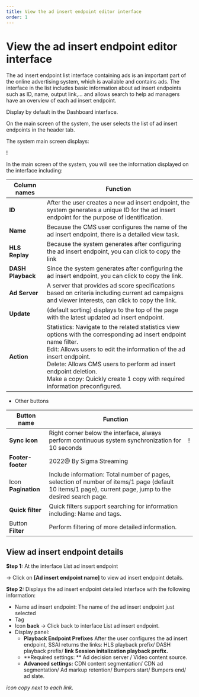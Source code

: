 ```yaml
---
title: View the ad insert endpoint editor interface
order: 1
---
```


# View the ad insert endpoint editor interface

The ad insert endpoint list interface containing ads is an important part of the online advertising system, which is available and contains ads. The interface in the list includes basic information about ad insert endpoints such as ID, name, output link,... and allows search to help ad managers have an overview of each ad insert endpoint.

Display by default in the Dashboard interface.

On the main screen of the system, the user selects the list of ad insert endpoints in the header tab.

The system main screen displays:

! 

In the main screen of the system, you will see the information displayed on the interface including:

| Column names      | Function                                                                                                                                                                                                                                                                                                                                                  |
| ----------------- | --------------------------------------------------------------------------------------------------------------------------------------------------------------------------------------------------------------------------------------------------------------------------------------------------------------------------------------------------------- |
| **ID**            | After the user creates a new ad insert endpoint, the system generates a unique ID for the ad insert endpoint for the purpose of identification.                                                                                                                                                                                                           |
| **Name**          | Because the CMS user configures the name of the ad insert endpoint, there is a detailed view task.                                                                                                                                                                                                                                                        |
| **HLS Replay**    | Because the system generates after configuring the ad insert endpoint, you can click to copy the link                                                                                                                                                                                                                                                     |
| **DASH Playback** | Since the system generates after configuring the ad insert endpoint, you can click to copy the link.                                                                                                                                                                                                                                                      |
| **Ad Server**     | A server that provides ad score specifications based on criteria including current ad campaigns and viewer interests, can click to copy the link.                                                                                                                                                                                                         |
| **Update**        | (default sorting) displays to the top of the page with the latest updated ad insert endpoint.                                                                                                                                                                                                                                          |
| **Action**        | Statistics: Navigate to the related statistics view options with the corresponding ad insert endpoint name filter. <br /> Edit: Allows users to edit the information of the ad insert endpoint. <br />Delete: Allows CMS users to perform ad insert endpoint deletion. <br /> Make a copy: Quickly create 1 copy with required information preconfigured. |

- Other buttons

| Button name         | Function                                                                                                                                                                     |    |
| ------------------- | ---------------------------------------------------------------------------------------------------------------------------------------------------------------------------- | -- |
| **Sync icon**       | Right corner below the interface, always perform continuous system synchronization for 10 seconds                                                                            | !  |
| **Footer- footer**  | 2022@ By Sigma Streaming                                                                                                                                                     |    |
| Icon **Pagination** | Include information: Total number of pages, selection of number of items/1 page (default 10 items/1 page), current page, jump to the desired search page. |    |
| **Quick filter**    | Quick filters support searching for information including: Name and tags.                                                                                                    |    |
| Button **Filter**   | Perform filtering of more detailed information.                                                                                                                              |    |

## View ad insert endpoint details

**Step 1:** At the interface List ad insert endpoint

→ Click on **[Ad insert endpoint name]** to view ad insert endpoint details.

**Step 2:** Displays the ad insert endpoint detailed interface with the following information:

- Name ad insert endpoint: The name of the ad insert endpoint just selected
- Tag
- Icon **back** → Click back to interface List ad insert endpoint.
- Display panel:
  - **Playback Endpoint Prefixes** After the user configures the ad insert endpoint, SSAI returns the links: HLS playback prefix/ DASH playback prefix/ **link Session initalization playback prefix.**
  - \*\*Required settings: \*\* Ad decision server / Video content source.
  - **Advanced settings:** CDN content segmentation/ CDN ad segmentation/ Ad markup retention/ Bumpers start/ Bumpers end/ ad slate.

_icon copy next to each link._

